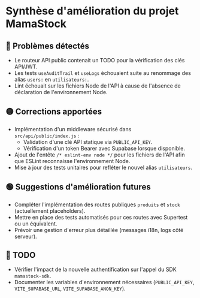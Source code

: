 # Synthèse d'amélioration du projet MamaStock

## 🔴 Problèmes détectés
- Le routeur API public contenait un TODO pour la vérification des clés API/JWT.
- Les tests `useAuditTrail` et `useLogs` échouaient suite au renommage des alias `users:` en `utilisateurs:`.
- Lint échouait sur les fichiers Node de l'API à cause de l'absence de déclaration de l'environnement Node.

## 🟡 Corrections apportées
- Implémentation d'un middleware sécurisé dans `src/api/public/index.js` :
  - Validation d'une clé API statique via `PUBLIC_API_KEY`.
  - Vérification d'un token Bearer avec Supabase lorsque disponible.
- Ajout de l'entête `/* eslint-env node */` pour les fichiers de l'API afin que ESLint reconnaisse l'environnement Node.
- Mise à jour des tests unitaires pour refléter le nouvel alias `utilisateurs`.

## 🟢 Suggestions d'amélioration futures
- Compléter l'implémentation des routes publiques `produits` et `stock` (actuellement placeholders).
- Mettre en place des tests automatisés pour ces routes avec Supertest ou un équivalent.
- Prévoir une gestion d'erreur plus détaillée (messages i18n, logs côté serveur).

## 🔖 TODO
- Vérifier l'impact de la nouvelle authentification sur l'appel du SDK `mamastock-sdk`.
- Documenter les variables d'environnement nécessaires (`PUBLIC_API_KEY`, `VITE_SUPABASE_URL`, `VITE_SUPABASE_ANON_KEY`).
